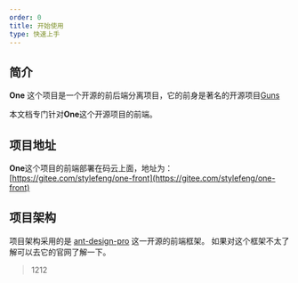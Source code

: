 ```yaml
---
order: 0
title: 开始使用
type: 快速上手
---
```


## 简介

**One** 这个项目是一个开源的前后端分离项目，它的前身是著名的开源项目[Guns](https://gitee.com/stylefeng/guns)

本文档专门针对**One**这个开源项目的前端。

## 项目地址

**One**这个项目的前端部署在码云上面，地址为：[https://gitee.com/stylefeng/one-front](https://gitee.com/stylefeng/one-front)

## 项目架构

项目架构采用的是 [ant-design-pro](https://pro.ant.design/docs/getting-started-cn) 这一开源的前端框架。 如果对这个框架不太了解可以去它的官网了解一下。

> 1212
